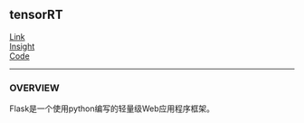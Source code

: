 ## tensorRT
[Link](https://palletsprojects.com/p/flask/)  
[Insight](https://dormousehole.readthedocs.io/en/latest/quickstart.html)  
[Code](https://github.com/wan-h/BrainpowerCode/blob/master/Flask/hello.py)

---
### OVERVIEW  
Flask是一个使用python编写的轻量级Web应用程序框架。
